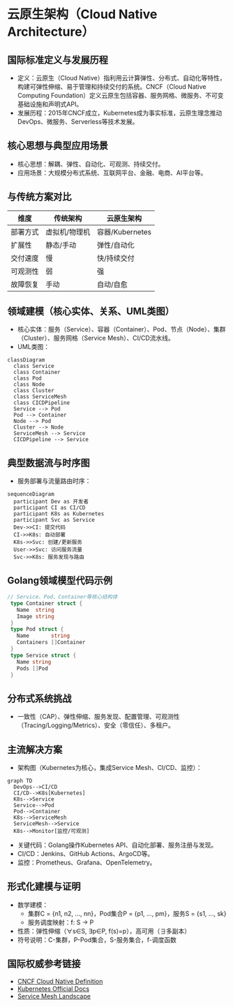 # 云原生架构（Cloud Native Architecture）

## 国际标准定义与发展历程

- 定义：云原生（Cloud Native）指利用云计算弹性、分布式、自动化等特性，构建可弹性伸缩、易于管理和持续交付的系统。CNCF（Cloud Native Computing Foundation）定义云原生包括容器、服务网格、微服务、不可变基础设施和声明式API。
- 发展历程：2015年CNCF成立，Kubernetes成为事实标准，云原生理念推动DevOps、微服务、Serverless等技术发展。

## 核心思想与典型应用场景

- 核心思想：解耦、弹性、自动化、可观测、持续交付。
- 应用场景：大规模分布式系统、互联网平台、金融、电商、AI平台等。

## 与传统方案对比

| 维度         | 传统架构         | 云原生架构         |
|--------------|----------------|-------------------|
| 部署方式     | 虚拟机/物理机   | 容器/Kubernetes   |
| 扩展性       | 静态/手动       | 弹性/自动化       |
| 交付速度     | 慢              | 快/持续交付       |
| 可观测性     | 弱              | 强                |
| 故障恢复     | 手动            | 自动/自愈         |

## 领域建模（核心实体、关系、UML类图）

- 核心实体：服务（Service）、容器（Container）、Pod、节点（Node）、集群（Cluster）、服务网格（Service Mesh）、CI/CD流水线。
- UML类图：

```mermaid
classDiagram
  class Service
  class Container
  class Pod
  class Node
  class Cluster
  class ServiceMesh
  class CICDPipeline
  Service --> Pod
  Pod --> Container
  Node --> Pod
  Cluster --> Node
  ServiceMesh --> Service
  CICDPipeline --> Service
```

## 典型数据流与时序图

- 服务部署与流量路由时序：

```mermaid
sequenceDiagram
  participant Dev as 开发者
  participant CI as CI/CD
  participant K8s as Kubernetes
  participant Svc as Service
  Dev->>CI: 提交代码
  CI->>K8s: 自动部署
  K8s->>Svc: 创建/更新服务
  User->>Svc: 访问服务流量
  Svc->>K8s: 服务发现与路由
```

## Golang领域模型代码示例

```go
// Service、Pod、Container等核心结构体
 type Container struct {
   Name  string
   Image string
 }
 type Pod struct {
   Name       string
   Containers []Container
 }
 type Service struct {
   Name string
   Pods []Pod
 }
```

## 分布式系统挑战

- 一致性（CAP）、弹性伸缩、服务发现、配置管理、可观测性（Tracing/Logging/Metrics）、安全（零信任）、多租户。

## 主流解决方案

- 架构图（Kubernetes为核心，集成Service Mesh、CI/CD、监控）：

```mermaid
graph TD
  DevOps-->CI/CD
  CI/CD-->K8s[Kubernetes]
  K8s-->Service
  Service-->Pod
  Pod-->Container
  K8s-->ServiceMesh
  ServiceMesh-->Service
  K8s-->Monitor[监控/可观测]
```

- 关键代码：Golang操作Kubernetes API、自动化部署、服务注册与发现。
- CI/CD：Jenkins、GitHub Actions、ArgoCD等。
- 监控：Prometheus、Grafana、OpenTelemetry。

## 形式化建模与证明

- 数学建模：
  - 集群C = {n1, n2, ..., nn}，Pod集合P = {p1, ..., pm}，服务S = {s1, ..., sk}
  - 服务调度映射：f: S → P
- 性质：弹性伸缩（∀s∈S, ∃p∈P, f(s)=p），高可用（∃多副本）
- 符号说明：C-集群，P-Pod集合，S-服务集合，f-调度函数

## 国际权威参考链接

- [CNCF Cloud Native Definition](https://github.com/cncf/toc/blob/main/DEFINITION.md)
- [Kubernetes Official Docs](https://kubernetes.io/)
- [Service Mesh Landscape](https://landscape.cncf.io/category=service-mesh)
